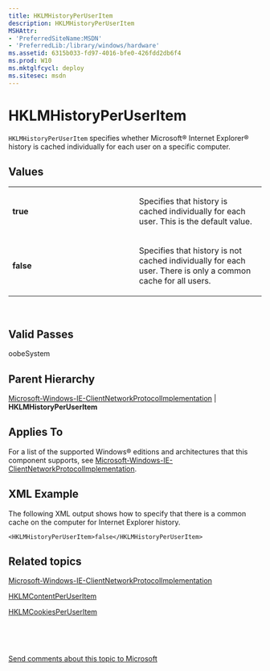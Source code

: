 ```yaml
---
title: HKLMHistoryPerUserItem
description: HKLMHistoryPerUserItem
MSHAttr:
- 'PreferredSiteName:MSDN'
- 'PreferredLib:/library/windows/hardware'
ms.assetid: 6315b033-fd97-4016-bfe0-426fdd2db6f4
ms.prod: W10
ms.mktglfcycl: deploy
ms.sitesec: msdn
---
```


# HKLMHistoryPerUserItem


`HKLMHistoryPerUserItem` specifies whether Microsoft® Internet Explorer® history is cached individually for each user on a specific computer.

## Values


<table>
<colgroup>
<col width="50%" />
<col width="50%" />
</colgroup>
<tbody>
<tr class="odd">
<td><p><strong>true</strong></p></td>
<td><p>Specifies that history is cached individually for each user. This is the default value.</p></td>
</tr>
<tr class="even">
<td><p><strong>false</strong></p></td>
<td><p>Specifies that history is not cached individually for each user. There is only a common cache for all users.</p></td>
</tr>
</tbody>
</table>

 

## Valid Passes


oobeSystem

## Parent Hierarchy


[Microsoft-Windows-IE-ClientNetworkProtocolImplementation](microsoft-windows-ie-clientnetworkprotocolimplementation-win7-microsoft-windows-ie-clientnetworkprotocolimplementation.md) | **HKLMHistoryPerUserItem**

## Applies To


For a list of the supported Windows® editions and architectures that this component supports, see [Microsoft-Windows-IE-ClientNetworkProtocolImplementation](microsoft-windows-ie-clientnetworkprotocolimplementation-win7-microsoft-windows-ie-clientnetworkprotocolimplementation.md).

## XML Example


The following XML output shows how to specify that there is a common cache on the computer for Internet Explorer history.

``` syntax
<HKLMHistoryPerUserItem>false</HKLMHistoryPerUserItem>
```

## Related topics


[Microsoft-Windows-IE-ClientNetworkProtocolImplementation](microsoft-windows-ie-clientnetworkprotocolimplementation-win7-microsoft-windows-ie-clientnetworkprotocolimplementation.md)

[HKLMContentPerUserItem](microsoft-windows-ie-clientnetworkprotocolimplementationhklmcontentperuseritem.md)

[HKLMCookiesPerUserItem](microsoft-windows-ie-clientnetworkprotocolimplementationhklmcookiesperuseritem.md)

 

 

[Send comments about this topic to Microsoft](mailto:wsddocfb@microsoft.com?subject=Documentation%20feedback%20%5Bp_unattend\p_unattend%5D:%20HKLMHistoryPerUserItem%20%20RELEASE:%20%2810/3/2016%29&body=%0A%0APRIVACY%20STATEMENT%0A%0AWe%20use%20your%20feedback%20to%20improve%20the%20documentation.%20We%20don't%20use%20your%20email%20address%20for%20any%20other%20purpose,%20and%20we'll%20remove%20your%20email%20address%20from%20our%20system%20after%20the%20issue%20that%20you're%20reporting%20is%20fixed.%20While%20we're%20working%20to%20fix%20this%20issue,%20we%20might%20send%20you%20an%20email%20message%20to%20ask%20for%20more%20info.%20Later,%20we%20might%20also%20send%20you%20an%20email%20message%20to%20let%20you%20know%20that%20we've%20addressed%20your%20feedback.%0A%0AFor%20more%20info%20about%20Microsoft's%20privacy%20policy,%20see%20http://privacy.microsoft.com/default.aspx. "Send comments about this topic to Microsoft")






